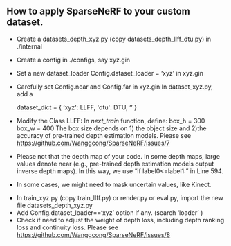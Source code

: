 ## How to apply SparseNeRF to your custom dataset.
- Create a datasets_depth_xyz.py (copy datasets_depth_llff_dtu.py) in ./internal
- Create a config in ./configs, say xyz.gin
- Set a new dataset_loader Config.dataset_loader = ‘xyz’ in xyz.gin
- Carefully set Config.near and Config.far in xyz.gin
In dataset_xyz.py, add a 

    dataset_dict = {
    ‘xyz': LLFF,
    'dtu': DTU,
    ‘’
    }
- Modify the Class LLFF: 
In _next_train_ function, define: box_h = 300 box_w = 400 
The box size depends on 1) the object size and 2)the accuracy of pre-trained depth estimation models. Please see https://github.com/Wanggcong/SparseNeRF/issues/7

* Please not that the depth map of your code. In some depth maps, large values denote near (e.g., pre-trained depth estimation models output inverse depth maps). In this way, we use 
“if label0<=label1:” in Line 594.

* In some cases, we might need to mask uncertain values, like Kinect.

- In train_xyz.py (copy train_llff.py) or render.py or eval.py, import the new file datasets_depth_xyz.py
- Add Config.dataset_loader==‘xyz’ option if any. (search ‘loader’ ) 
- Check if need to adjust the weight of depth loss, including depth ranking loss and continuity loss. Please see https://github.com/Wanggcong/SparseNeRF/issues/8
